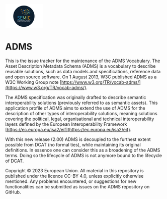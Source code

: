 ![SEMIC Core Vocabulary](/semic-icon-small.png)
# ADMS

This is the issue tracker for the maintenance of the ADMS Vocabulary.
The Asset Description Metadata Schema (ADMS) is a vocabulary to describe reusable solutions, such as data models and specifications, reference data and open source software. On 1 August 2013, W3C published ADMS as a W3C Working Group note [https://www.w3.org/TR/vocab-adms/](https://www.w3.org/TR/vocab-adms/).

The ADMS specification was originally drafted to describe semantic interoperability solutions (previously referred to as semantic assets). This application profile of ADMS aims to extend the use of ADMS for the description of other types of interoperability solutions, meaning solutions covering the political, legal, organisational and technical interoperability layers defined by the European Interoperability Framework [https://ec.europa.eu/isa2/eif](https://ec.europa.eu/isa2/eif).

With this new release (2.00) ADMS is decoupled to the furthest extent possible from DCAT (no formal ties), while maintaining its original definitions. In essence one can consider this as a broadening of the ADMS terms. Doing so the lifecycle of ADMS is not anymore bound to the lifecycle of DCAT.

Copyright © 2023 European Union. All material in this repository is published under the licence CC-BY 4.0, unless explicitly otherwise mentioned.
Any problems encountered, or suggestions for new functionalities can be submitted as issues on the ADMS repository on GitHub.
